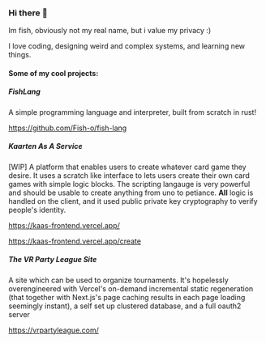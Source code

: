 ### Hi there 👋
Im fish, obviously not my real name, but i value my privacy :)

I love coding, designing weird and complex systems, and learning new things.

#### Some of my cool projects:

##### FishLang

A simple programming language and interpreter, built from scratch in rust!

https://github.com/Fish-o/fish-lang


##### Kaarten As A Service
[WIP] A platform that enables users to create whatever card game they desire. 
It uses a scratch like interface to lets users create their own card games with simple logic blocks.
The scripting langauge is very powerful and should be usable to create anything from uno to petiance.
**All** logic is handled on the client, and it used public private key cryptography to verify people's identity. 

https://kaas-frontend.vercel.app/

https://kaas-frontend.vercel.app/create

##### The VR Party League Site
A site which can be used to organize tournaments. 
It's hopelessly overengineered with Vercel's on-demand incremental static regeneration (that together with Next.js's page caching results in each page loading seemingly instant), a self set up clustered database, and a full oauth2 server

https://vrpartyleague.com/





<!--
**Fish-o/fish-o** is a ✨ _special_ ✨ repository because its `README.md` (this file) appears on your GitHub profile.

Here are some ideas to get you started:

- 🔭 I’m currently working on ...
- 🌱 I’m currently learning ...
- 👯 I’m looking to collaborate on ...
- 🤔 I’m looking for help with ...
- 💬 Ask me about ...
- 📫 How to reach me: ...
- 😄 Pronouns: ...
- ⚡ Fun fact: ...
-->

